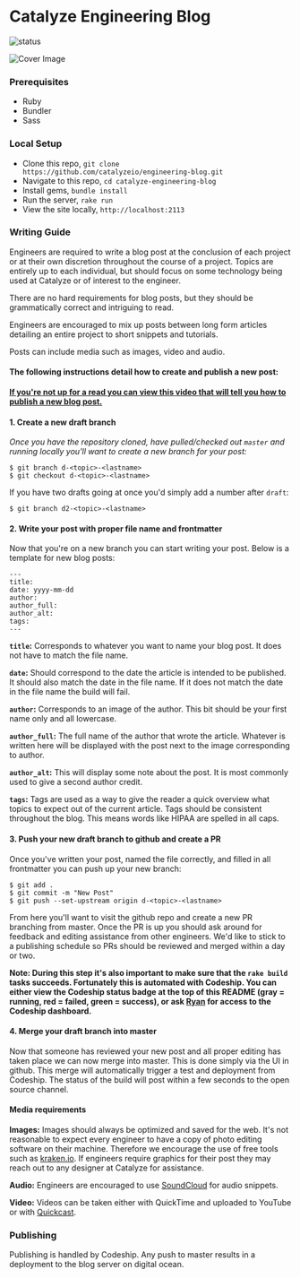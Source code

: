 # Catalyze Engineering Blog

![status](https://codeship.com/projects/47c697e0-2408-0133-22b1-2235479d6523/status?branch=master)

![Cover Image](http://i.imgur.com/7U90qCR.png)

### Prerequisites

- Ruby
- Bundler
- Sass

### Local Setup

- Clone this repo, `git clone https://github.com/catalyzeio/engineering-blog.git`
- Navigate to this repo, `cd catalyze-engineering-blog`
- Install gems, `bundle install`
- Run the server, `rake run`
- View the site locally, `http://localhost:2113`

### Writing Guide

Engineers are required to write a blog post at the conclusion of each project or at their own discretion throughout the course of a project. Topics are entirely up to each individual, but should focus on some technology being used at Catalyze or of interest to the engineer.

There are no hard requirements for blog posts, but they should be grammatically correct and intriguing to read.

Engineers are encouraged to mix up posts between long form articles detailing an entire project to short snippets and tutorials.

Posts can include media such as images, video and audio.

#### The following instructions detail how to create and publish a new post:

**[If you're not up for a read you can view this video that will tell you how to publish a new blog post.](https://www.dropbox.com/s/3b3kg4fwicw7hpr/how_to_blog.mov?dl=0)**

#### 1. Create a new draft branch

_Once you have the repository cloned, have pulled/checked out `master` and running locally you'll want to create a new branch for your post:_

```
$ git branch d-<topic>-<lastname>
$ git checkout d-<topic>-<lastname>
```

If you have two drafts going at once you'd simply add a number after `draft`:

```
$ git branch d2-<topic>-<lastname>
```

#### 2. Write your post with proper file name and frontmatter

Now that you're on a new branch you can start writing your post. Below is a template for new blog posts:

```
---
title:
date: yyyy-mm-dd
author:
author_full:
author_alt:
tags:
---
```

**`title`:**
Corresponds to whatever you want to name your blog post. It does not have to match the file name.

**`date`:**
Should correspond to the date the article is intended to be published. It should also match the date in the file name. If it does not match the date in the file name the build will fail.

**`author`:**
Corresponds to an image of the author. This bit should be your first name only and all lowercase.

**`author_full`:**
The full name of the author that wrote the article. Whatever is written here will be displayed with the post next to the image corresponding to author.

**`author_alt`:**
This will display some note about the post. It is most commonly used to give a second author credit.

**`tags`:**
Tags are used as a way to give the reader a quick overview what topics to expect out of the current article. Tags should be consistent throughout the blog. This means words like HIPAA are spelled in all caps.

#### 3. Push your new draft branch to github and create a PR

Once you've written your post, named the file correctly, and filled in all frontmatter you can push up your new branch:

```
$ git add .
$ git commit -m "New Post"
$ git push --set-upstream origin d-<topic>-<lastname>
```

From here you'll want to visit the github repo and create a new PR branching from master. Once the PR is up you should ask around for feedback and editing assistance from other engineers. We'd like to stick to a publishing schedule so PRs should be reviewed and merged within a day or two.

**Note: During this step it's also important to make sure that the `rake build` tasks succeeds. Fortunately this is automated with Codeship. You can either view the Codeship status badge at the top of this README (gray = running, red = failed, green = success), or ask [Ryan](mailto:ryan@catalyze.io) for access to the Codeship dashboard.**

#### 4. Merge your draft branch into master

Now that someone has reviewed your new post and all proper editing has taken place we can now merge into master. This is done simply via the UI in github. This merge will automatically trigger a test and deployment from Codeship. The status of the build will post within a few seconds to the open source channel.

#### Media requirements

**Images:**
Images should always be optimized and saved for the web. It's not reasonable to expect every engineer to have a copy of photo editing software on their machine. Therefore we encourage the use of free tools such as [kraken.io](https://kraken.io/web-interface). If engineers require graphics for their post they may reach out to any designer at Catalyze for assistance.

**Audio:**
Engineers are encouraged to use [SoundCloud](https://soundcloud.com/) for audio snippets.

**Video:**
Videos can be taken either with QuickTime and uploaded to YouTube or with [Quickcast](http://quickcast.io/).

### Publishing

Publishing is handled by Codeship. Any push to master results in a deployment to the blog server on digital ocean.
